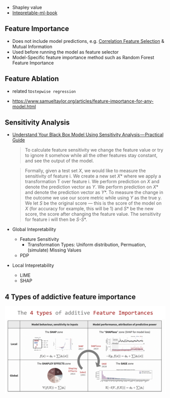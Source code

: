- Shapley value
- [Intepretable-ml-book](https://christophm.github.io/interpretable-ml-book/extend-lm.html)

## Feature Importance

-   Does not include model predictions, e.g. [Correlation Feature Selection](https://en.wikipedia.org/wiki/Feature_selection#Correlation_feature_selection)  & Mutual Information
-   Used before running the model as feature selector
-   Model-Specific feature importance method such as Random Forest Feature Importance



## Feature Ablation

-   related to`stepwise regression` 

-   https://www.samueltaylor.org/articles/feature-importance-for-any-model.html

    

## Sensitivity Analysis

-   [Understand Your Black Box Model Using Sensitivity Analysis — Practical Guide](https://medium.com/@einat_93627/understand-your-black-box-model-using-sensitivity-analysis-practical-guide-ef6ac4175e55)

    >   To calculate feature sensitivity we change the feature value or try to ignore it somehow while all the other features stay constant, and see the output of the model.

    >   Formally, given a test set *X*, we would like to measure the sensitivity of feature i. We create a new set *X** where we apply a transformation T over feature i. We perform prediction on *X* and denote the prediction vector as *Y*. We perform prediction on *X** and denote the prediction vector as *Y**. To measure the change in the outcome we use our score metric while using *Y* as the true y. We let *S* be the original score — this is the score of the model on *X* (for accuracy for example, this will be 1) and *S** be the new score, the score after changing the feature value. The sensitivity for feature i will then be *S-S**.

-   Global Intepretability
    -   Feature Sensitivity
        -   Transformation Types: Uniform distribution, Permuation, (simulate) Missing Values
    -   PDP
-   Local Intepretability 
    -   LIME
    -   SHAP

## 4 Types of addictive feature importance

![img](模型解释性.assets/1*TTf-Av-hxsIViZ0Mxil7ug.png)

